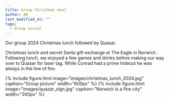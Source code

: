 ```yaml
---
title: Group Christmas meal
author: AR
last_modified_at: ""
tags:
  - Group social
---
```

<!-- excerpt start -->
Our group 2024 Christmas lunch followed by Quasar.

<!-- excerpt end -->
Christmas lunch and secret Santa gift exchange at The Eagle in Norwich. Following lunch, we enjoyed a few games and drinks before making our way over to Quasar for laser tag. While Conrad had a prime hideout he was always in the line of fire.

{%
  include figure.html
  image="images/christmas_lunch_2024.jpg"
  caption="Group picture"
  width="600px"
%}
{%
  include figure.html
  image="images/quazar_sign.jpg"
  caption="Norwich is a fine city"
  width="300px"
%}
